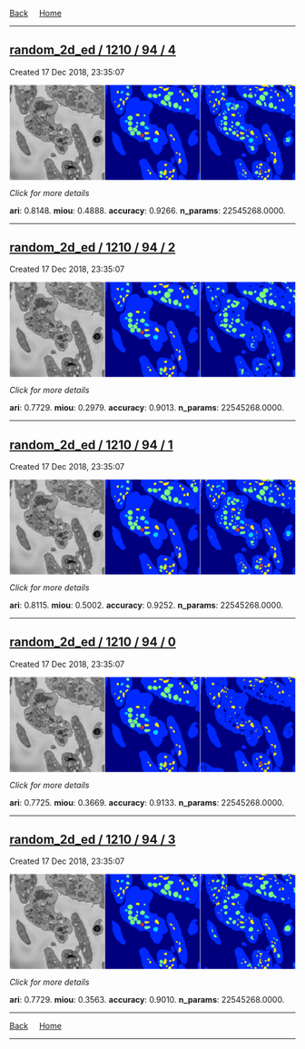 
[Back](..)&nbsp;&nbsp;&nbsp;&nbsp;&nbsp;[Home](https://leapmanlab.github.io/snapshots)

---

<div class="summary"><a href="4"><h2>random_2d_ed / 1210 / 94 / 4</h2></a><p>Created 17 Dec 2018, 23:35:07
</p><a href="4"><img src="4/media/summary.png" align="center"></a><p>
<i>Click for more details</i>
</p></div>

**ari**: 0.8148. **miou**: 0.4888. **accuracy**: 0.9266. **n_params**: 22545268.0000. 

---

<div class="summary"><a href="2"><h2>random_2d_ed / 1210 / 94 / 2</h2></a><p>Created 17 Dec 2018, 23:35:07
</p><a href="2"><img src="2/media/summary.png" align="center"></a><p>
<i>Click for more details</i>
</p></div>

**ari**: 0.7729. **miou**: 0.2979. **accuracy**: 0.9013. **n_params**: 22545268.0000. 

---

<div class="summary"><a href="1"><h2>random_2d_ed / 1210 / 94 / 1</h2></a><p>Created 17 Dec 2018, 23:35:07
</p><a href="1"><img src="1/media/summary.png" align="center"></a><p>
<i>Click for more details</i>
</p></div>

**ari**: 0.8115. **miou**: 0.5002. **accuracy**: 0.9252. **n_params**: 22545268.0000. 

---

<div class="summary"><a href="0"><h2>random_2d_ed / 1210 / 94 / 0</h2></a><p>Created 17 Dec 2018, 23:35:07
</p><a href="0"><img src="0/media/summary.png" align="center"></a><p>
<i>Click for more details</i>
</p></div>

**ari**: 0.7725. **miou**: 0.3669. **accuracy**: 0.9133. **n_params**: 22545268.0000. 

---

<div class="summary"><a href="3"><h2>random_2d_ed / 1210 / 94 / 3</h2></a><p>Created 17 Dec 2018, 23:35:07
</p><a href="3"><img src="3/media/summary.png" align="center"></a><p>
<i>Click for more details</i>
</p></div>

**ari**: 0.7729. **miou**: 0.3563. **accuracy**: 0.9010. **n_params**: 22545268.0000. 

---

[Back](..)&nbsp;&nbsp;&nbsp;&nbsp;&nbsp;[Home](https://leapmanlab.github.io/snapshots)

---